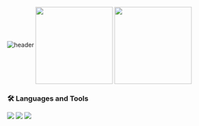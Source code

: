 ![header](https://capsule-render.vercel.app/api?type=waving&color=timeGradient&height=250&section=header&text=iOS_Developer&fontSize=80&animation=twinkling)
<a href="https://github.com/DevWooHyeon"><img align="center" style="height:180px" src="https://github-readme-stats.vercel.app/api?username=DevWooHyeon&show_icons=true&include_all_commits=true&theme=nord&hide_border=true"/></a>
<a href="https://github.com/DevWooHyeon"><img align="center" style="height:180px" src="https://github-readme-stats.vercel.app/api/top-langs/?username=DevWooHyeon&layout=compact&theme=nord&hide_border=true"/></a>
### 🛠 Languages and Tools
<img src="https://img.shields.io/badge/swift-F05138?style=square&logo=swift&logoColor=white"/> <img src="https://img.shields.io/badge/SwiftUI-0066FF?style=square&logo=Swift&logoColor=white"/> <img src="https://img.shields.io/badge/Python-3776AB?style=square&logo=Python&logoColor=white"/>


